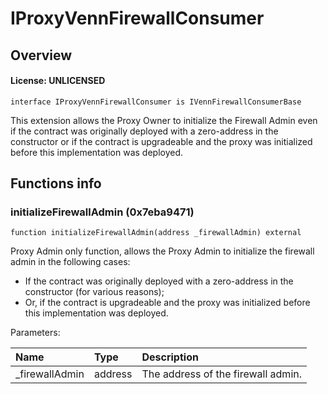 # IProxyVennFirewallConsumer

## Overview

#### License: UNLICENSED

```solidity
interface IProxyVennFirewallConsumer is IVennFirewallConsumerBase
```

This extension allows the Proxy Owner to initialize the Firewall Admin even if the contract was originally deployed
with a zero-address in the constructor or if the contract is upgradeable and the proxy was initialized before this implementation was deployed.
## Functions info

### initializeFirewallAdmin (0x7eba9471)

```solidity
function initializeFirewallAdmin(address _firewallAdmin) external
```

Proxy Admin only function, allows the Proxy Admin to initialize the firewall admin in the following cases:
- If the contract was originally deployed with a zero-address in the constructor (for various reasons);
- Or, if the contract is upgradeable and the proxy was initialized before this implementation was deployed.


Parameters:

| Name           | Type    | Description                        |
| :------------- | :------ | :--------------------------------- |
| _firewallAdmin | address | The address of the firewall admin. |
